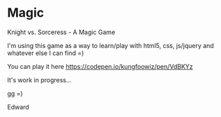 # Magic
Knight vs. Sorceress - A Magic Game

I'm using this game as a way to learn/play with html5, css, js/jquery and whatever else I can find =) 

You can play it here https://codepen.io/kungfoowiz/pen/VdBKYz

It's work in progress...

gg =)

Edward
